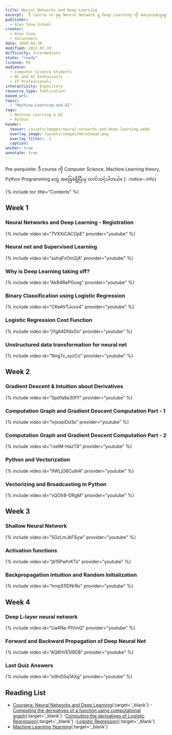 ```yaml
---
title: Neural Networks and Deep Learning 
excerpt:  ဒီ Course က ခုမှ Neural Network နဲ့ Deep Learning ကို စလေ့လာမဲ့သူများကို အဓိက ဦးတည်ထားပါတယ်။ Python ကို နည်းနည်း အခြေခံရှိပြီးသူများအတွက်သာ သင့်လျှော်တဲ့ Course ဖြစ်ပါတယ်။
publisher:
  - Alex Snow School
creator:
  - Alex Snow
  - Volunteers
date: 2020-04-30
modified: 2022-07-10
difficulty: Intermediate
state: "ready"
license: PD
audience:
  - Computer Science Students
  - ML and AI Enthusiasts
  - IT Professionals
interactivity: Expository
resource_type: Publication
based_url: 
topic:
  - "Machine-Learning-and-AI"
tags:
  - Machine Learning & AI
  - Python
header:
  teaser: /assets/images/neural-networks-and-deep-learning.webp
  overlay_image: /assets/images/HeroImage.png
  overlay_filter: .2
  caption: 
anchor: true
annotate: true
---
```


Pre-perquisite: ဒီ course ကို Computer Science, Machine Learning theory, Python Programming တွေ အခြေခံရှိပြီးမှ တက်သင့်ပါတယ်။
{: .notice--info}

{% include toc title="Contents" %}

## Week 1

### Neural Networks and Deep Learning - Registration

{% include video id="7VXXiCACOpE" provider="youtube" %}

### Neural net and Supervised Learning

{% include video id="sshqFvOm2jA" provider="youtube" %}

### Why is Deep Learning taking off?

{% include video id="AkR4RePGoxg" provider="youtube" %}

### Binary Classification using Logistic Regression

{% include video id="CKeAVTJuvx4" provider="youtube" %}

### Logistic Regression Cost Function

{% include video id="jYg64DfdxOo" provider="youtube" %}

### Unstructured data transformation for neural net

{% include video id="Nng7x_syzCo" provider="youtube" %}

## Week 2

### Gradient Descent & Intuition about Derivatives

{% include video id="Spd1a8a30fY" provider="youtube" %}

### Computation Graph and Gradient Descent Computation Part - 1

{% include video id="IvjxopiDd3s" provider="youtube" %}

### Computation Graph and Gradient Descent Computation Part - 2

{% include video id="rxeIM-HazT8" provider="youtube" %}

### Python and Vectorization

{% include video id="9WLjO6CuthA" provider="youtube" %}

### Vectorizing and Broadcasting in Python

{% include video id="vQOIr8-DRgM" provider="youtube" %}

## Week 3

### Shallow Neural Network

{% include video id="5GzLmJkFSyw" provider="youtube" %}

### Activation functions

{% include video id="jb15PwfvKTs" provider="youtube" %}

### Backpropagation intuition and Random Initialization

{% include video id="hmpS1IDNrRo" provider="youtube" %}

## Week 4

### Deep L-layer neural network

{% include video id="Ua4Na-PlVmQ" provider="youtube" %}

### Forward and Backward Propagation of Deep Neural Net

{% include video id="AQ6hVE5l9D8" provider="youtube" %}

### Last Quiz Answers

{% include video id="oi9vD5q1AXg" provider="youtube" %}

## Reading List

- [Coursera: Neural Networks and Deep Learning](https://www.coursera.org/learn/nlp-sequence-models?specialization=deep-learning){:target='_blank'}
-[Computing the derivatives of a function using computational graph](https://drive.google.com/file/d/1QqxAi7V32XwBsr7QrCRo6O2Qyn-cXOZo/view?usp=sharing){:target='_blank'}
-[Computing the derivatives of Logistic Regression](https://drive.google.com/file/d/1CZF-0d3iw1xvCNgNJSjaugXEymtgKw8R/view?usp=sharing){:target='_blank'}
-[Logistic Regression](https://drive.google.com/file/d/1v6nC9UjUx7vpK10Usn7XepN_AciZH5be/view?usp=sharing){:target='_blank'}
- [Machine Learning Yearning](https://drive.google.com/file/d/1s1tasgwaEgh4LVAYZ-AEu5nJrvueBQiN/view?usp=sharing){:target='_blank'}
